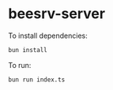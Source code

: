 # beesrv-server

To install dependencies:

```bash
bun install
```

To run:

```bash
bun run index.ts
```